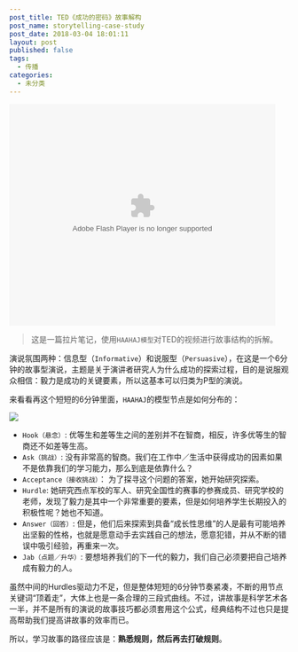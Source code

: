 ```yaml
---
post_title: TED《成功的密码》故事解构
post_name: storytelling-case-study
post_date: 2018-03-04 18:01:11
layout: post
published: false
tags:
  - 传播
categories:
  - 未分类
---
```

<embed src="http://static.video.qq.com/TPout.swf?vid=n0160vjo0mt&auto=0" allowFullScreen="true" quality="high" width="480" height="400" align="middle" allowScriptAccess="always" type="application/x-shockwave-flash"></embed>

> 这是一篇拉片笔记，使用`HAAHAJ模型`对TED的视频进行故事结构的拆解。

演说氛围两种：信息型（`Informative`）和说服型（`Persuasive`），在这是一个6分钟的故事型演说，主题是关于演讲者研究人为什么成功的探索过程，目的是说服观众相信：毅力是成功的关键要素，所以这基本可以归类为P型的演说。

来看看再这个短短的6分钟里面，`HAAHAJ`的模型节点是如何分布的：

![](http://i4.buimg.com/567571/c4a934bf2b2d754e.jpg)

- `Hook（悬念）`:  优等生和差等生之间的差别并不在智商，相反，许多优等生的智商还不如差等生高。
- `Ask（挑战）`: 没有非常高的智商。我们在工作中／生活中获得成功的因素如果不是依靠我们的学习能力，那么到底是依靠什么？
- `Acceptance（接收挑战）`： 为了探寻这个问题的答案，她开始研究探索。
- `Hurdle`: 她研究西点军校的军人、研究全国性的赛事的参赛成员、研究学校的老师，发现了毅力是其中一个非常重要的要素，但是如何培养学生长期投入的积极性呢？她也不知道。
- `Answer（回答）`: 但是，他们后来探索到具备“成长性思维”的人是最有可能培养出坚毅的性格，也就是愿意动手去实践自己的想法，愿意犯错，并从不断的错误中吸引经验，再重来一次。
- `Jab（点题／升华）`: 要想培养我们的下一代的毅力，我们自己必须要把自己培养成有毅力的人。

虽然中间的Hurdles驱动力不足，但是整体短短的6分钟节奏紧凑，不断的用节点关键词“顶着走”，大体上也是一条合理的三段式曲线。不过，讲故事是科学艺术各一半，并不是所有的演说的故事技巧都必须套用这个公式，经典结构不过也只是提高帮助我们提高讲故事的效率而已。

所以，学习故事的路径应该是：**熟悉规则，然后再去打破规则**。